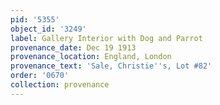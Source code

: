 ```yaml
---
pid: '5355'
object_id: '3249'
label: Gallery Interior with Dog and Parrot
provenance_date: Dec 19 1913
provenance_location: England, London
provenance_text: 'Sale, Christie''s, Lot #82'
order: '0670'
collection: provenance
---
```

